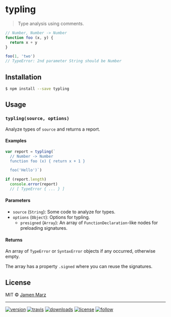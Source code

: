 # typling

> Type analysis using comments.

```js
// Number, Number -> Number
function foo (x, y) {
  return x + y
}

foo(1, 'two')
// TypeError: 2nd parameter String should be Number
```

## Installation

```sh
$ npm install --save typling
```

## Usage

### `typling(source, options)`

Analyze types of `source` and returns a report.

#### Examples

```js
var report = typling(`
  // Number -> Number
  function foo (x) { return x + 1 }  

  foo('Hello')`)

if (report.length)
  console.error(report)
  // [ TypeError { ... } ]
```

#### Parameters

  - `source` (`String`): Some code to analyze for types.
  - `options` (`Object`): Options for typling.
    - `presigned` (`Array`): An array of `FunctionDeclaration`-like nodes for preloading signatures.

#### Returns

An array of `TypeError` or `SyntaxError` objects if any occurred, otherwise empty.

The array has a property `.signed` where you can reuse the signatures.

## License

MIT © [Jamen Marz](https://git.io/jamen)

---

[![version](https://img.shields.io/npm/v/typling.svg?style=flat-square)][package] [![travis](https://img.shields.io/travis/jamen/typling.svg?style=flat-square)](https://travis-ci.org/jamen/typling) [![downloads](https://img.shields.io/npm/dt/typling.svg?style=flat-square)][package] [![license](https://img.shields.io/npm/l/express.svg?style=flat-square)][package] [![follow](https://img.shields.io/github/followers/jamen.svg?style=social&label=Follow)](https://github.com/jamen)

[package]: https://npmjs.org/package/typling
